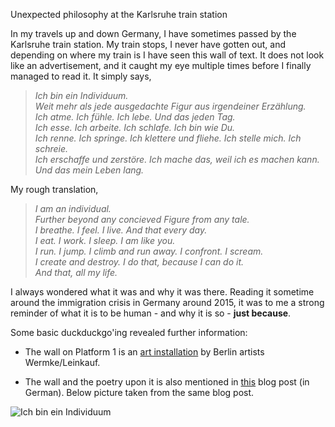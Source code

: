 Unexpected philosophy at the Karlsruhe train station

In my travels up and down Germany, I have sometimes passed by the Karlsruhe train station. My train stops, I never have gotten out, and depending on where my train is I have seen this wall of text. It does not look like an advertisement, and it caught my eye multiple times before I finally managed to read it. It simply says,

> *Ich bin ein Individuum.*  
> *Weit mehr als jede ausgedachte Figur aus irgendeiner Erzählung.*  
> *Ich atme. Ich fühle. Ich lebe. Und das jeden Tag.*  
> *Ich esse. Ich arbeite. Ich schlafe. Ich bin wie Du.*  
> *Ich renne. Ich springe. Ich klettere und fliehe. Ich stelle mich. Ich schreie.*  
> *Ich erschaffe und zerstöre. Ich mache das, weil ich es machen kann.*  
> *Und das mein Leben lang.*  
  
My rough translation,
  
> *I am an individual.*  
> *Further beyond any concieved Figure from any tale.*  
> *I breathe. I feel. I live. And that every day.*  
> *I eat. I work. I sleep. I am like you.*  
> *I run. I jump. I climb and run away. I confront. I scream.*  
> *I create and destroy. I do that, because I can do it.*  
> *And that, all my life.*  
  
I always wondered what it was and why it was there. Reading it sometime around the immigration crisis in Germany around 2015, it was to me a strong reminder of what it is to be human - and why it is so - **just because**.

Some basic duckduckgo'ing revealed further information:

- The wall on Platform 1 is an [art installation](https://m.karlsruhe.de/kunst/db/de/schriftbild.html/) by Berlin artists Wermke/Leinkauf.

- The wall and the poetry upon it is also mentioned in [this](http://stephan-teuber.de/unerwartete-poesie-beim-umsteigen) blog post (in German). Below picture taken from the same blog post.

![Ich bin ein Individuum](https://ibb.co/G07GtYz)
